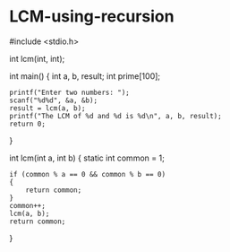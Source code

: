 # LCM-using-recursion
#include <stdio.h>
 
int lcm(int, int);
 
int main()
{
    int a, b, result;
    int prime[100];
 
    printf("Enter two numbers: ");
    scanf("%d%d", &a, &b);
    result = lcm(a, b);
    printf("The LCM of %d and %d is %d\n", a, b, result);
    return 0;
}
 
int lcm(int a, int b)
{ 
    static int common = 1;
 
    if (common % a == 0 && common % b == 0)
    {
        return common;
    }
    common++;
    lcm(a, b);
    return common;
}
